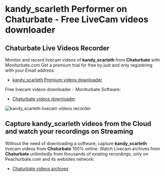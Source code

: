 # kandy_scarleth Performer on Chaturbate - Free LiveCam videos downloader

## Chaturbate Live Videos Recorder

Monitor and record livecam videos of **kandy_scarleth** from **Chaturbate** with Moniturbate.com
Get a premium trial for free by just and only registering with your Email address:
* [kandy_scarleth Premium videos downloader](https://moniturbate.com/request-demo-licence-key.html)

Free livecam videos downloader - Moniturbate Software:
* [Chaturbate videos downloader](https://moniturbate.com/moniturbate-download-software.html)

![kandy_scarleth livecam videos recorder](https://peachurnet.com/templates/moniturbate-software.png)


## Capture kandy_scarleth videos from the Cloud and watch your recordings on Streaming

Without the need of downloading a software, capture **kandy_scarleth** livecam videos from **Chaturbate** 100% online.
Watch Livecam archives from **Chaturbate** unlimitedly from thousands of existing recordings, only on Peachurbate.com and its websites network:
* [Chaturbate videos archives](https://peachurnet.com/)